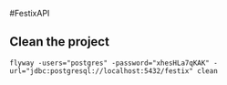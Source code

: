 #FestixAPI
## Clean the project
`flyway -users="postgres" -password="xhesHLa7qKAK" -url="jdbc:postgresql://localhost:5432/festix" clean`